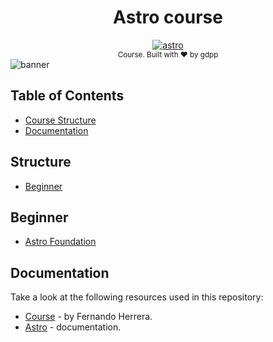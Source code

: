 <h1 align="center"> Astro course </h1>

<div align="center">
  <!-- astro -->
  <a href="https://astro.build/">
    <img src="https://img.shields.io/badge/Astro-0C1222?style=for-the-badge&logo=astro&logoColor=FDFDFE"
      alt="astro" />
  </a>
</div>

<div align="center">
  <sub>Course. Built with ❤️ by gdpp
</div>

<img src="https://leblogduwebmaster.fr/data/medias/astro_js.jpg" alt="banner" />

## Table of Contents

-   [Course Structure](#structure)
-   [Documentation](#documentation)

## Structure

-   [Beginner](#beginner)
<!-- -   [Intermediate](#intermediate)
-   [Advanced](#advanced) -->

## Beginner

-   [Astro Foundation](foundation/README.md)

<!-- ## Intermediate

## Advanced -->

## Documentation

Take a look at the following resources used in this repository:

-   [Course](https://cursos.devtalles.com/courses/Astro) - by Fernando Herrera.
-   [Astro](https://docs.astro.build/en/getting-started/) - documentation.
